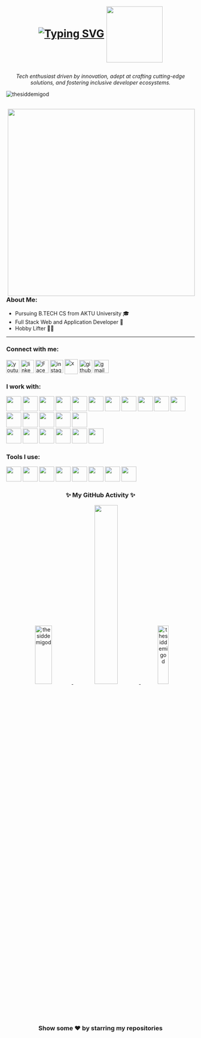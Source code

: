 <h1 align="center"> 
 
 [![Typing SVG](https://readme-typing-svg.demolab.com?font=Roboto&pause=2000&color=4169E1&width=450&lines=Hello+there+.+I'm+Siddharth+!+👋🏻)](https://github.com/thesiddemigod)
<img align="center" src="https://c.tenor.com/3tFQxhiDqmgAAAAC/geto-hey.gif" width=150 />  </h1>

<p align="center"><i>Tech enthusiast driven by innovation, adept at crafting cutting-edge solutions, and fostering inclusive developer ecosystems.</i></p>
<p align="left"><img src="https://komarev.com/ghpvc/?username=thesiddemigod&label=Profile%20views&color=0e75b6&style=flat" alt="thesiddemigod"/></p>
<br>

<img align="right" src="https://c.tenor.com/code-gifs" width=500 margin="100px"/>

<h3 align="left">About Me:</h3>
<ul align="left">
    <li>Pursuing B.TECH CS from AKTU University 🎓</li>
    <li>Full Stack Web and Application Developer 📱</li>
    <li>Hobby Lifter 💪🏻</li>
</ul>
<hr>

<h3 align="left">Connect with me:</h3>
<p align="left">
    <a href="https://youtube.com/@thesiddemigod" target="blank"><img align="center" src="https://www.vectorlogo.zone/logos/youtube/youtube-icon.svg" alt="youtube" height="35" width="35" /></a>
    <a href="https://linkedin.com/in/thesiddemigod" target="blank"><img align="center" src="https://www.vectorlogo.zone/logos/linkedin/linkedin-icon.svg" alt="linkedin" height="35" width="35" /></a>
    <a href="https://www.facebook.com/profile.php?id=61558476035878&mibextid=ZbWKwL" target="blank"><img align="center" src="https://www.vectorlogo.zone/logos/facebook/facebook-icon.svg" alt="Facebook" height="35" width="35" /></a>
    <a href="https://instagram.com/thesiddemigod" target="blank"><img align="center" src="https://www.vectorlogo.zone/logos/instagram/instagram-icon.svg" alt="instagram" height="35" width="35" /></a>
    <a href="https://x.com/Thesiddemigod" target="blank"><img align="center" src="https://cdn.worldvectorlogo.com/logos/x-2.svg" alt="x" height="40" width="35" /></a>
    <a href="https://github.com/thesiddemigod" target="blank"><img align="center" src="https://cdn.worldvectorlogo.com/logos/github-icon-1.svg" alt="github" height="35" width="35" /></a>
    <a href="mailto:mr.siddharthchauhan23@gmail.com" target="blank"><img align="center" src="https://cdn.worldvectorlogo.com/logos/official-gmail-icon-2020-.svg" alt="gmail" height="35" width="40" /></a>
</p>

<h3 align="left">I work with:</h3>
<p align="left">
    <img src="https://cdn.jsdelivr.net/gh/devicons/devicon/icons/html5/html5-original.svg" height="40px"/> 
    <img src="https://cdn.jsdelivr.net/gh/devicons/devicon/icons/css3/css3-original.svg" height="40px"/>
    <img src="https://cdn.jsdelivr.net/gh/devicons/devicon/icons/javascript/javascript-original.svg" height="40px"/>
    <img src="https://cdn.jsdelivr.net/gh/devicons/devicon/icons/tailwindcss/tailwindcss-plain.svg" height="40px" />
    <img src="https://cdn.jsdelivr.net/gh/devicons/devicon/icons/bootstrap/bootstrap-original-wordmark.svg" height="40px" />
    <img src="https://cdn.jsdelivr.net/gh/devicons/devicon/icons/react/react-original.svg" height="40px"/>
    <img src="https://cdn.jsdelivr.net/gh/devicons/devicon/icons/nextjs/nextjs-original.svg" height="40px"/>
    <img src="https://cdn.jsdelivr.net/gh/devicons/devicon/icons/nodejs/nodejs-original-wordmark.svg" height="40px"/>
    <img src="https://cdn.jsdelivr.net/gh/devicons/devicon/icons/php/php-original.svg" height="40px"/>
    <img src="https://cdn.jsdelivr.net/gh/devicons/devicon/icons/cplusplus/cplusplus-original.svg" height="40px"/>
    <img src="https://cdn.jsdelivr.net/gh/devicons/devicon/icons/java/java-original.svg" height="40px"/>
    <img src="https://cdn.jsdelivr.net/gh/devicons/devicon/icons/python/python-original.svg" height="40px"/>       
    <img src="https://cdn.jsdelivr.net/gh/devicons/devicon/icons/kotlin/kotlin-original.svg" height="40px" />    
    <img src="https://cdn.jsdelivr.net/gh/devicons/devicon/icons/flutter/flutter-original.svg" height="40px" />  
    <img src="https://cdn.jsdelivr.net/gh/devicons/devicon/icons/android/android-original.svg" height="40px"/>
    <img src="https://cdn.jsdelivr.net/gh/devicons/devicon/icons/solidity/solidity-plain.svg" height="40px"/>
    <br>
    <img src="https://cdn.jsdelivr.net/gh/devicons/devicon/icons/googlecloud/googlecloud-original.svg" height="40px" />
    <img src="https://cdn.jsdelivr.net/gh/devicons/devicon/icons/azure/azure-original.svg" height="40px"/>
    <img src="https://cdn.jsdelivr.net/gh/devicons/devicon/icons/amazonwebservices/amazonwebservices-original.svg" height="40px"/>
    <img src="https://cdn.jsdelivr.net/gh/devicons/devicon/icons/mysql/mysql-original-wordmark.svg" height="40px"/>
    <img src="https://cdn.jsdelivr.net/gh/devicons/devicon/icons/firebase/firebase-plain.svg" height="40px"/>
    <img src="https://cdn.jsdelivr.net/gh/devicons/devicon/icons/mongodb/mongodb-original-wordmark.svg" height="40px" />
</p>

<h3 align="left">Tools I use:</h3>
<p align="left">
    <img src="https://cdn.jsdelivr.net/gh/devicons/devicon/icons/androidstudio/androidstudio-original.svg" height="40px"/>
    <img src="https://cdn.jsdelivr.net/gh/devicons/devicon/icons/atom/atom-original.svg" height="40px" />
    <img src="https://cdn.jsdelivr.net/gh/devicons/devicon/icons/git/git-original.svg" height="40px" /> 
    <img src="https://cdn.jsdelivr.net/gh/devicons/devicon/icons/canva/canva-original.svg" height="40px" />
    <img src="https://cdn.jsdelivr.net/gh/devicons/devicon/icons/kaggle/kaggle-original-wordmark.svg" height="40px"/>
    <img src="https://cdn.jsdelivr.net/gh/devicons/devicon/icons/materialui/materialui-original.svg" height="40px"/>
    <img src="https://cdn.jsdelivr.net/gh/devicons/devicon/icons/vscode/vscode-original.svg" height="40px"/>
    <img src="https://cdn.jsdelivr.net/gh/devicons/devicon/icons/wordpress/wordpress-plain.svg" height="40px"/>
</p>

<h3 align="center"> ✨ My GitHub Activity ✨</h3>  
<p align="center">
    <a href="https://github.com/thesiddemigod">
        <img width="30%" height="20%" src="https://github-readme-stats.vercel.app/api?username=thesiddemigod&theme=dark&hide_border=true&show_icons=true&locale=en" alt="thesiddemigod" />
        <img width="35%" src="https://github-readme-streak-stats.herokuapp.com/?user=thesiddemigod&theme=dark&hide_border=true" />
        <img width="24%" height="20%" src="https://github-readme-stats.vercel.app/api/top-langs?username=thesiddemigod&theme=dark&hide_border=true&show_icons=true&locale=en&layout=compact" alt="thesiddemigod" />
    </a>
</p>

<h3 align="center">Show some ❤️ by starring my repositories</h3>
